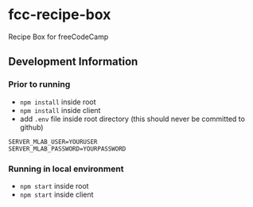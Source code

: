 # fcc-recipe-box
Recipe Box for freeCodeCamp

## Development Information

### Prior to running

- `npm install` inside root
- `npm install` inside client  
- add `.env` file inside root directory (this should never be committed to github) 

```
SERVER_MLAB_USER=YOURUSER
SERVER_MLAB_PASSWORD=YOURPASSWORD
```

### Running in local environment

- `npm start` inside root
- `npm start` inside client 
